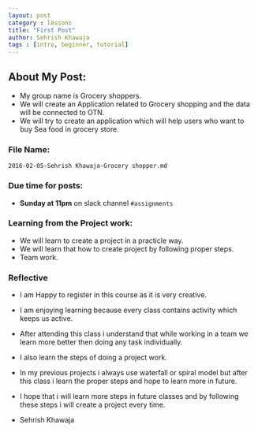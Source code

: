 ```yaml
---
layout: post
category : lessons
title: "First Post"
author: Sehrish Khawaja
tags : [intro, beginner, tutorial]
---
```


## About My Post:
- My group name is Grocery shoppers.
- We will create an Application related to Grocery shopping and the data will be connected to OTN.
- We will try to create an application which will help users who want to buy Sea food in grocery store.


### File Name:

`2016-02-05-Sehrish Khawaja-Grocery shopper.md`


### Due time for posts:
- __Sunday at 11pm__ on slack channel `#assignments`


### Learning from the Project work:
- We will learn to create a project in a practicle way.
- We will learn that how to create project by following proper steps.
- Team work.

### Reflective
- I am Happy to register in this course as it is very creative.
- I am enjoying learning because every class contains activity which keeps us active.
- After attending this class i understand that while working in a team we learn more better then doing any task individually.
- I also learn the steps of doing a project work.
- In my previous projects i always use waterfall or spiral model but after this class i learn the proper steps and hope to learn more in future.
- I hope that i will learn more steps in future classes and by following these steps i will create a project every time.




- Sehrish Khawaja